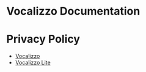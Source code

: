 # Vocalizzo Documentation

# Privacy Policy

* [Vocalizzo](/vocalizzo_privacy_policy.md)
* [Vocalizzo Lite](/vocalizzo_lite_privacy_policy.md)
